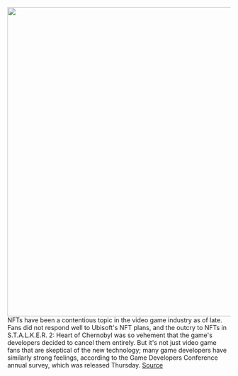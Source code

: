 <img src='https://cdn.vox-cdn.com/thumbor/nkALEB0_CRkmgwyjIypU7ZcYiEc=/0x0:2036x1536/1200x800/filters:focal(856x606:1180x930)/cdn.vox-cdn.com/uploads/chorus_image/image/70412460/mobile_screens.0.png' width='700px' /><br/>
NFTs have been a contentious topic in the video game industry as of late. Fans did not respond well to Ubisoft's NFT plans, and the outcry to NFTs in S.T.A.L.K.E.R. 2: Heart of Chernobyl was so vehement that the game's developers decided to cancel them entirely. But it's not just video game fans that are skeptical of the new technology; many game developers have similarly strong feelings, according to the Game Developers Conference annual survey, which was released Thursday.
<a href='https://www.theverge.com/2022/1/20/22893216/gdc-annual-survey-2022-game-developers-nfts'> Source <a/>
